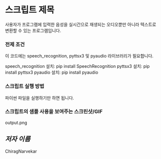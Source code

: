 # 스크립트 제목
사용자가 프로그램에 입력한 음성을 실시간으로 재생되는 오디오뿐만 아니라 텍스트로 변환할 수 있는 프로그램입니다.

### 전제 조건
이 코드에는 speech_recognition, pyttsx3 및 pyaudio 라이브러리가 필요합니다.

speech_recognition 설치: pip install SpeechRecognition
pyttsx3 설치: pip install pyttsx3
pyaudio 설치: pip install pyaudio

### 스크립트 실행 방법
파이썬 파일을 실행하기만 하면 됩니다.

### 스크립트의 샘플 사용을 보여주는 스크린샷/GIF
output.png

## *저자 이름*
ChiragNarvekar
